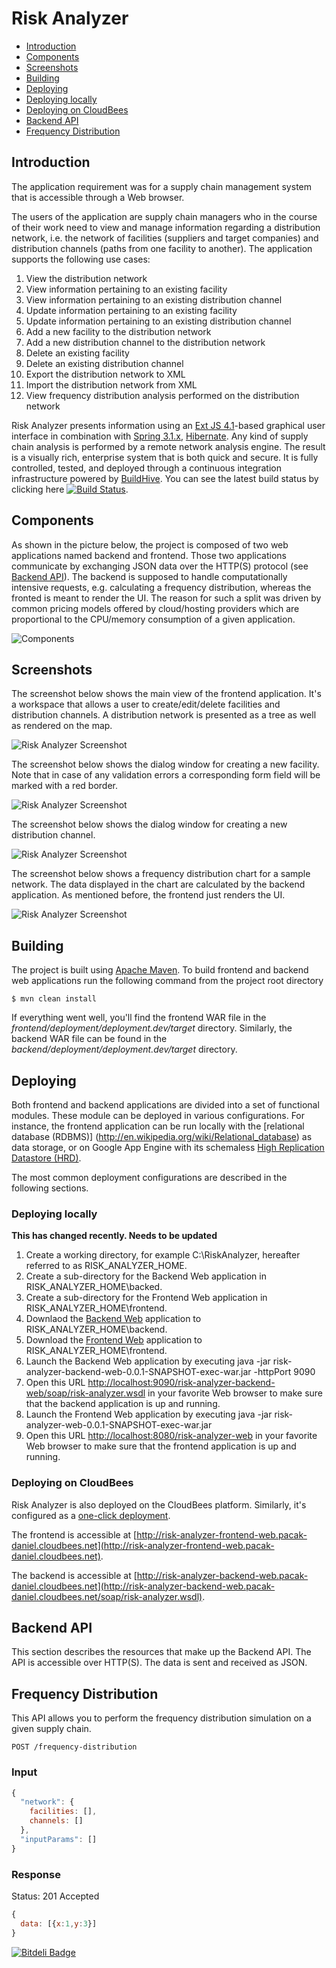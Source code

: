 # Risk Analyzer

* [Introduction](#introduction)
* [Components](#components)
* [Screenshots](#screenshots)
* [Building](#building)
* [Deploying](#deploying)
 * [Deploying locally](#deploying-locally)
 * [Deploying on CloudBees](#deploying-on-cloudbees)
* [Backend API](#backend-api)
 * [Frequency Distribution](#frequency-distribution)

## Introduction
The application requirement was for a supply chain management system that is accessible through a Web browser.

The users of the application are supply chain managers who in the course of their work need to view and manage information regarding
a distribution network, i.e. the network of facilities (suppliers and target companies) and distribution channels (paths
from one facility to another). The application supports the following use cases:

1. View the distribution network
2. View information pertaining to an existing facility
3. View information pertaining to an existing distribution channel
4. Update information pertaining to an existing facility
5. Update information pertaining to an existing distribution channel
6. Add a new facility to the distribution network
7. Add a new distribution channel to the distribution network
8. Delete an existing facility
9. Delete an existing distribution channel
10. Export the distribution network to XML
11. Import the distribution network from XML
12. View frequency distribution analysis performed on the distribution network

Risk Analyzer presents information using an [Ext JS 4.1](http://www.sencha.com/products/extjs)-based graphical user interface
in combination with [Spring 3.1.x](http://static.springsource.org/spring/docs/3.1.x/spring-framework-reference/html),
[Hibernate](http://www.hibernate.org). Any kind of supply chain analysis is performed by a remote network analysis engine.
The result is a visually rich, enterprise system that is both quick and secure. It is fully controlled, tested,
and deployed through a continuous integration infrastructure powered by [BuildHive](https://buildhive.cloudbees.com).
You can see the latest build status by clicking here
[![Build Status](https://buildhive.cloudbees.com/job/danielpacak/job/risk-analyzer/badge/icon)](https://buildhive.cloudbees.com/job/danielpacak/job/risk-analyzer/). 

## Components
As shown in the picture below, the project is composed of two web applications named backend and frontend.
Those two applications communicate by exchanging JSON data over the HTTP(S) protocol (see [Backend API](#backend-api)).
The backend is supposed to handle computationally intensive requests, e.g. calculating a frequency distribution,
whereas the fronted is meant to render the UI. The reason for such a split was driven by common pricing models
offered by cloud/hosting providers which are proportional to the CPU/memory consumption of a given application.

![Components](https://github.com/danielpacak/risk-analyzer/raw/master/README/components.png)

## Screenshots
The screenshot below shows the main view of the frontend application. It's a workspace that allows a user
to create/edit/delete facilities and distribution channels. A distribution network is presented as a tree
as well as rendered on the map.

![Risk Analyzer Screenshot](https://github.com/danielpacak/risk-analyzer/raw/master/README/risk-analyzer.png)

The screenshot below shows the dialog window for creating a new facility. Note that in case of any validation
errors a corresponding form field will be marked with a red border.
  
![Risk Analyzer Screenshot](https://github.com/danielpacak/risk-analyzer/raw/master/README/node-dialog.png)

The screenshot below shows the dialog window for creating a new distribution channel.

![Risk Analyzer Screenshot](https://github.com/danielpacak/risk-analyzer/raw/master/README/edge-dialog.png)

The screenshot below shows a frequency distribution chart for a sample network. The data displayed in the chart
are calculated by the backend application. As mentioned before, the frontend just renders the UI.

![Risk Analyzer Screenshot](https://github.com/danielpacak/risk-analyzer/raw/master/README/simulation.png)

## Building
The project is built using [Apache Maven](http://maven.apache.org). To build frontend and backend web
applications run the following command from the project root directory

`$ mvn clean install`

If everything went well, you'll find the frontend WAR file in the *frontend/deployment/deployment.dev/target* directory.
Similarly, the backend WAR file can be found in the *backend/deployment/deployment.dev/target* directory.

## Deploying
Both frontend and backend applications are divided into a set of functional modules. These module can be deployed in
various configurations. For instance, the frontend application can be run locally with the [relational database (RDBMS)]
(http://en.wikipedia.org/wiki/Relational_database) as data storage, or on Google App Engine with its schemaless
[High Replication Datastore (HRD)](https://developers.google.com/appengine/docs/java/datastore/overview).

The most common deployment configurations are described in the following sections.

### Deploying locally

**This has changed recently. Needs to be updated**

1. Create a working directory, for example C:\RiskAnalyzer, hereafter referred to as RISK_ANALYZER_HOME.
2. Create a sub-directory for the Backend Web application in RISK_ANALYZER_HOME\backed.
3. Create a sub-directory for the Frontend Web application in RISK_ANALYZER_HOME\frontend.
4. Downlaod the [Backend Web](https://buildhive.cloudbees.com/job/danielpacak/job/risk-analyzer/lastStableBuild/com.scirisk$risk-analyzer-backend-web/artifact/com.scirisk/risk-analyzer-backend-web/0.0.1-SNAPSHOT/risk-analyzer-backend-web-0.0.1-SNAPSHOT-exec-war.jar) application to RISK_ANALYZER_HOME\backend.
5. Download the [Frontend Web](https://buildhive.cloudbees.com/job/danielpacak/job/risk-analyzer/lastStableBuild/com.scirisk$risk-analyzer-web/artifact/com.scirisk/risk-analyzer-web/0.0.1-SNAPSHOT/risk-analyzer-web-0.0.1-SNAPSHOT-exec-war.jar) application to RISK_ANALYZER_HOME\frontend.
6. Launch the Backend Web application by executing java -jar risk-analyzer-backend-web-0.0.1-SNAPSHOT-exec-war.jar -httpPort 9090
7. Open this URL [http://localhost:9090/risk-analyzer-backend-web/soap/risk-analyzer.wsdl](http://localhost:9090/risk-analyzer-backend-web/soap/risk-analyzer.wsdl) in your favorite Web browser to make sure that the backend application is up and running.
8. Launch the Frontend Web application by executing java -jar risk-analyzer-web-0.0.1-SNAPSHOT-exec-war.jar
9. Open this URL [http://localhost:8080/risk-analyzer-web](http://localhost:8080/risk-analyzer-web) in your favorite Web browser to make sure that the frontend application is up and running.

### Deploying on CloudBees
Risk Analyzer is also deployed on the CloudBees platform. Similarly, it's configured as a
[one-click deployment](https://pacak-daniel.ci.cloudbees.com/job/risk-analyzer-deployment-cloudbees).

The frontend is accessible at [http://risk-analyzer-frontend-web.pacak-daniel.cloudbees.net](http://risk-analyzer-frontend-web.pacak-daniel.cloudbees.net).

The backend is accessible at [http://risk-analyzer-backend-web.pacak-daniel.cloudbees.net](http://risk-analyzer-backend-web.pacak-daniel.cloudbees.net/soap/risk-analyzer.wsdl).

## Backend API
This section describes the resources that make up the Backend API. The API is accessible over HTTP(S). The data is sent and received
as JSON.

## Frequency Distribution
This API allows you to perform the frequency distribution simulation on a given supply chain.

`POST /frequency-distribution`

### Input
```javascript
{
  "network": {
    facilities: [],
    channels: []
  },
  "inputParams": []
}
```

### Response
Status: 201 Accepted

```javascript
{
  data: [{x:1,y:3}]
}
```


[![Bitdeli Badge](https://d2weczhvl823v0.cloudfront.net/danielpacak/risk-analyzer/trend.png)](https://bitdeli.com/free "Bitdeli Badge")

